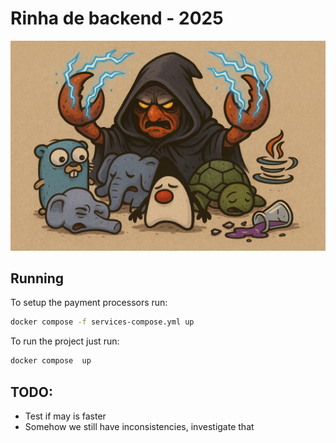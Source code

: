 # Rinha de backend - 2025

![Caranguejo fantasiado de Palpatine derrotando o mascote de Go, PHP, Java e Elixir](./assets/rinha.png)

## Running

To setup the payment processors run:

```bash
docker compose -f services-compose.yml up
```

To run the project just run:
```bash
docker compose  up
```

## TODO:

- Test if may is faster
- Somehow we still have inconsistencies, investigate that
